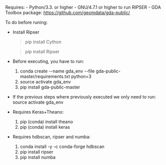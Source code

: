 Requires:
	- Python/3.3. or higher
	- GNU/4.7.1 or higher to run RIPSER
	- GDA Toolbox package: https://github.com/geomdata/gda-public/

To do before runing:

- Install Ripser
	> pip install Cython
	
	> pip install Ripser

- Before executing, you have to run:
	1.	conda create --name gda_env --file gda-public-master/requirements.txt python=3
	2.	source activate gda_env
	3.	pip install gda-public-master

- If the previous steps where previously executed we only need to run: source activate gda_env

- Requires Keras+Theano:
	1.	pip (conda) install theano
	2.	pip (conda) install keras

- Requires hdbscan, ripser and numba:
	1.	conda install -y -c conda-forge hdbscan
	2.	pip install ripser
	2.	pip install numba

